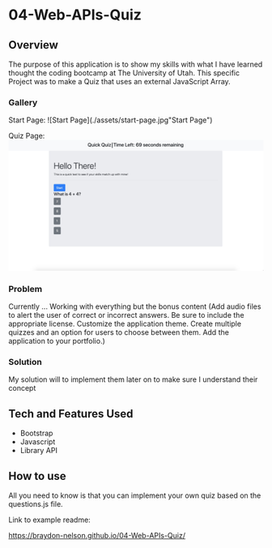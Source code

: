 # 04-Web-APIs-Quiz

## Overview

The purpose of this application is to show my skills with what I have learned thought the coding bootcamp at The University of Utah. This specific Project was to make a Quiz that uses an external JavaScript Array.

### Gallery

Start Page:
![Start Page](./assets/start-page.jpg"Start Page")

Quiz Page:
![Quiz Page](./assets/quiz-view.jpg "Quiz Page")

### Problem

Currently ... Working with everything but the bonus content (Add audio files to alert the user of correct or incorrect answers. Be sure to include the appropriate license. Customize the application theme. Create multiple quizzes and an option for users to choose between them. Add the application to your portfolio.)

### Solution

My solution will to implement them later on to make sure I understand their concept

## Tech and Features Used

* Bootstrap
* Javascript
* Library API

## How to use

All you need to know is that you can implement your own quiz based on the questions.js file.

<!-- ## Technical Overview

1. The main component (PullMultiple) contains an array of the user ID's from the users input.
2. That component has a generator function that iterates over the array and adds the ID #'s one by one to an array to be processed.
3. For every ID # in the array to be processed, a "DataGatherer" component is created.
4. This DataGatherer component fires off all of the api calls and renders the progress to the screen.
5. These API calls are called in an asynchronous fashion in order to reduce strain on the server handling the queries.
6. As the API calls are being made, links to the finished .csv files are being saved to state.
7. The download button downloads several links at once from the saved links in state.
8. When all API calls have finished for an ID, the next iterator of the generator function is fired and the next ID goes through it's gathering phase.
9. The reset button cancels all API calls and bring highest component back to empty. -->

Link to example readme:

https://braydon-nelson.github.io/04-Web-APIs-Quiz/
